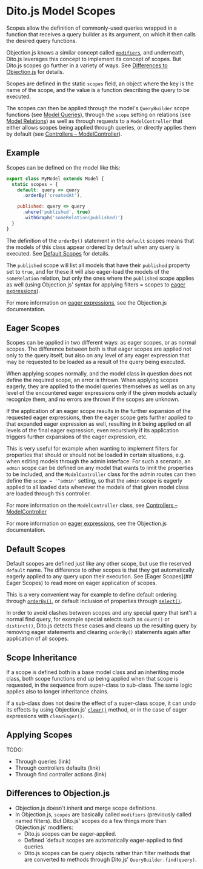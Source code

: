 # Dito.js Model Scopes

Scopes allow the definition of commonly-used queries wrapped in a function that
receives a query builder as its argument, on which it then calls the desired
query functions.

Objection.js knows a similar concept called
[`modifiers`](http://vincit.github.io/objection.js/#modifiers), and underneath,
Dito.js leverages this concept to implement its concept of scopes.  But Dito.js
scopes go further in a variety of ways. See [Differences to
Objection.js](#differences-to-objectionjs) for details.
 
Scopes are defined in the static `scopes` field, an object where the key is the
name of the scope, and the value is a function describing the query to be
executed.

The scopes can then be applied through the model's `QueryBuilder` scope
functions (see [Model Queries](./model-queries.md#scope-methods)), through the
`scope` setting on relations (see [Model Relations](./model-relations.md)) as
well as through requests to a `ModelController` that either allows scopes being
applied through queries, or directly applies them by default
(see [Controllers – ModelController](./controllers.md#modelcontroller)).

## Example

Scopes can be defined on the model like this:

```js
export class MyModel extends Model {
  static scopes = {
    default: query => query
      .orderBy('createdAt'),

    published: query => query
      .where('published', true)
      .withGraph('someRelation(published)')
  }
}
```

The definition of the `orderBy()` statement in the `default` scopes means that
the models of this class appear ordered by default when any query is executed.
See [Default Scopes](#default-scopes) for details.

The `published` scope will list all models that have their `published` property
set to `true`, and for these it will also eager-load the models of the
`someRelation` relation, but only the ones where the `published` scope applies 
as well (using Objection.js' syntax for applying filters = scopes to [eager 
expressions](http://vincit.github.io/objection.js/#relationexpression)).

For more information on
[eager expressions](http://vincit.github.io/objection.js/#eager), see the
Objection.js documentation.

## Eager Scopes

Scopes can be applied in two different ways: as eager scopes, or as normal
scopes. The difference between both is that eager scopes are applied not only to
the query itself, but also on any level of any eager expression that may be
requested to be loaded as a result of the query being executed.

When applying scopes normally, and the model class in question does not define
the required scope, an error is thrown. When applying scopes eagerly, they are
applied to the model queries themselves as well as on any level of the
encountered eager expressions only if the given models actually recognize them,
and no errors are thrown if the scopes are unknown.

If the application of an eager scope results in the further expansion of the
requested eager expressions, then the eager scope gets further applied to that
expanded eager expression as well, resulting in it being applied on all levels
of the final eager expression, even recursively if its application triggers
further expansions of the eager expression, etc.

This is very useful for example when wanting to implement filters for properties
that should or should not be loaded in certain situations, e.g. when editing
models through the admin interface: For such a scenario, an  `admin` scope can
be defined on any model that wants to limit the properties to be included, and
the `ModelController` class for the admin routes can then define the `scope
= '^admin'` setting, so that the `admin` scope is eagerly applied to all loaded
data whenever the models of that given model class are loaded through this
controller.

For more information on the `ModelController` class, see
[Controllers – ModelController](./controllers.md#modelcontroller)

For more information on
[eager expressions](http://vincit.github.io/objection.js/#eager), see the
Objection.js documentation.

## Default Scopes

Default scopes are defined just like any other scope, but use the reserved
`default` name. The difference to other scopes is that they get automatically
eagerly applied to any query upon their execution. See
[Eager Scopes](## Eager Scopes) to read more on eager application of scopes.

This is a very convenient way for example to define default ordering through
[`orderBy()`](http://vincit.github.io/objection.js/#orderby), or default inclusion
of properties through
[`select()`](http://vincit.github.io/objection.js/#select).

In order to avoid clashes between scopes and any special query that isnt't a
normal find query, for example special selects such as `count()` or
`distinct()`, Dito.js detects these cases and cleans up the resulting query by
removing eager statements and clearing `orderBy()` statements again after
application of all scopes.

## Scope Inheritance

If a scope is defined both in a base model class and an inheriting mode class,
both scope functions end up being applied when that scope is requested, in the
sequence from super-class to sub-class. The same logic applies also to longer
inheritance chains.

If a sub-class does not desire the effect of a super-class scope, it can undo
its effects by using Objection.js'
[`clear()`](http://vincit.github.io/objection.js/#clear) method, or in the case
of eager expressions with `clearEager()`.

## Applying Scopes

TODO:

- Through queries (link)
- Through controllers defaults (link)
- Through find controller actions (link)

## Differences to Objection.js

- Objection.js doesn't inherit and merge scope definitions.
- In Objection.js, `scopes` are basically called `modifiers` (previously called
  named filters). But Dito.js' scopes do a few things more than Objection.js'
  modifiers:
  - Dito.js scopes can be eager-applied.
  - Defined `default scopes are automatically eager-applied to find queries.
  - Dito.js scopes can be query objects rather than filter methods that are
    converted to methods through Dito.js' `QueryBuilder.find(query)`.
